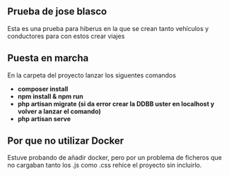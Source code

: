 
## Prueba de jose blasco

Esta es una prueba para hiberus en la que se crean tanto vehículos y conductores para con estos crear viajes

## Puesta en marcha

En la carpeta del proyecto lanzar los siguentes comandos

- **composer install**
- **npm install & npm run**
- **php artisan migrate (si da error crear la DDBB uster en localhost y volver a lanzar el comando)**
- **php artisan serve**

## Por que no utilizar Docker

Estuve probando de añadir docker, pero por un problema de ficheros que no cargaban tanto los .js como .css rehíce el proyecto sin incluirlo.



